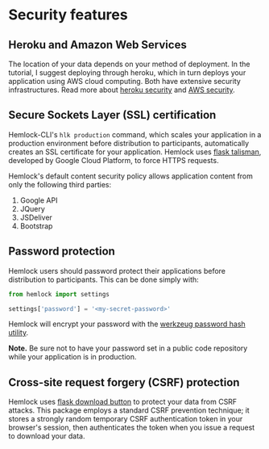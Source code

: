 # Security features

## Heroku and Amazon Web Services

The location of your data depends on your method of deployment. In the tutorial, I suggest deploying through heroku, which in turn deploys your application using AWS cloud computing. Both have extensive security infrastructures. Read more about [heroku security](https://www.heroku.com/policy/security) and [AWS security](https://aws.amazon.com/security/).

## Secure Sockets Layer (SSL) certification

Hemlock-CLI's `hlk production` command, which scales your application in a production environment before distribution to participants, automatically creates an SSL certificate for your application. Hemlock uses [flask talisman](https://github.com/GoogleCloudPlatform/flask-talisman), developed by Google Cloud Platform, to force HTTPS requests.

Hemlock's default content security policy allows application content from only the following third parties:

1. Google API
2. JQuery
3. JSDeliver
4. Bootstrap

## Password protection

Hemlock users should password protect their applications before distribution to participants. This can be done simply with:

```python
from hemlock import settings

settings['password'] = '<my-secret-password>'
```

Hemlock will encrypt your password with the [werkzeug password hash utility](https://werkzeug.palletsprojects.com/en/1.0.x/utils/).

**Note.** Be sure not to have your password set in a public code repository while your application is in production.

## Cross-site request forgery (CSRF) protection

Hemlock uses [flask download button](https://dsbowen.github.io/flask-download-btn/) to protect your data from CSRF attacks. This package employs a standard CSRF prevention technique; it stores a strongly random temporary CSRF authentication token in your browser's session, then authenticates the token when you issue a request to download your data.